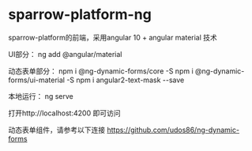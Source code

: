 # sparrow-platform-ng

sparrow-platform的前端，采用angular 10 + angular material 技术

UI部分：
ng add @angular/material

动态表单部分：
npm i @ng-dynamic-forms/core -S
npm i @ng-dynamic-forms/ui-material -S
npm i angular2-text-mask --save

本地运行：
ng serve

打开http://localhost:4200 即可访问


动态表单组件，请参考以下连接
https://github.com/udos86/ng-dynamic-forms


